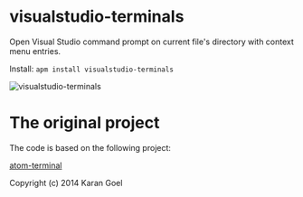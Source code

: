 # visualstudio-terminals

Open Visual Studio command prompt on current file's directory with context menu entries.

Install: `apm install visualstudio-terminals`


![visualstudio-terminals](https://raw.github.com/espresso3389/visualstudio-terminals/master/sample.gif)

# The original project

The code is based on the following project:

[atom-terminal](https://github.com/karan/atom-terminal)

Copyright (c) 2014 Karan Goel
